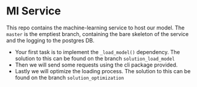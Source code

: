 # Ml Service

This repo contains the machine-learning service to host our model.
The `master` is the emptiest branch, containing the bare skeleton of the service and the logging to the postgres DB.
* Your first task is to implement the `_load_model()` dependency. The solution to this can be found on the branch `solution_load_model`
* Then we will send some requests using the cli package provided.
* Lastly we will optimize the loading process. The solution to this can be found on the branch `solution_optimization`

